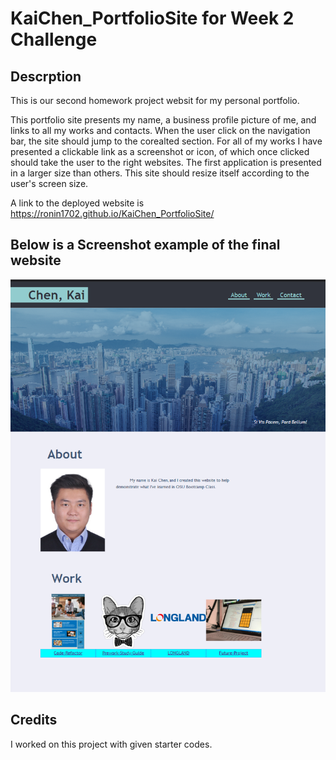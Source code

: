 # KaiChen_PortfolioSite for Week 2 Challenge

## Descrption
This is our second homework project websit for my personal portfolio.

This portfolio site presents my name, a business profile picture of me, and links to all my works and contacts.
When the user click on the navigation bar, the site should jump to the corealted section.
For all of my works I have presented a clickable link as a screenshot or icon, of which once clicked should take the user to the right websites.
The first application is presented in a larger size than others.
This site should resize itself according to the user's screen size.


A link to the deployed website is https://ronin1702.github.io/KaiChen_PortfolioSite/

## Below is a Screenshot example of the final website
![Screenshot](./images/PortfolioScreenshot.png)

## Credits
I worked on this project with given starter codes.